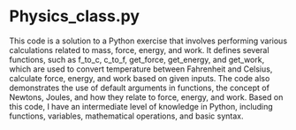 # Physics_class.py
This code is a solution to a Python exercise that involves performing various calculations related to mass, force, energy, and work. It defines several functions, such as f_to_c, c_to_f, get_force, get_energy, and get_work, which are used to convert temperature between Fahrenheit and Celsius, calculate force, energy, and work based on given inputs. The code also demonstrates the use of default arguments in functions, the concept of Newtons, Joules, and how they relate to force, energy, and work. Based on this code, I have an intermediate level of knowledge in Python, including functions, variables, mathematical operations, and basic syntax.
